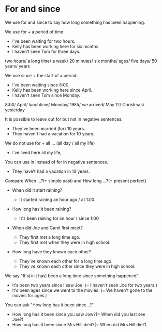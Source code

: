 # For and since
We use for and since to say how long something has been happening.  

We use for + a period of time

* I've been waiting for two hours.
* Kelly has been working here for six months.
* I haven't seen Tom for three days.

two hours/ a long time/ a week/ 20 minutes/ six months/ ages/ five days/ 50 years/ years

We use since + the start of a period.

* I've been waiting since 8:00.
* Kelly has been working here since April.
* I haven't seen Tom since Monday.

8:00/ April/ lunchtime/ Monday/ 1985/ we arrived/ May 12/ Christmas/ yesterday

It is possible to leave out for but not in negative sentences.

* They've been married (for) 10 years.
* They haven't had a vacation for 10 years.

We do not use for + all ... (all day / all my life)

* I've lived here all my life,

You can use in instead of for in negative sentences.

* They have't had a vacation in 10 years.

Compare When ...?(+ simple past) and How long ...?(+ present perfect)

* When did it start raining?
  * It started raining an hour ago / at 1:00.
* How long has it been raining?
  * It's been raining for an hour / since 1:00


* When did Joe and Carol first meet?
  * They first met a long time ago.
  * They first met when they were in high school.
* How long have they known each other?
  * They've known each other for a long time ago.
  * They ve known each other since they were in high school.

We say "It's(= It has) been a long time since something happened"

* It's been two years since I saw Joe. (= I haven't seen Joe for two years.)
* It's been ages since we went to the movies. (= We haven't gone to the movies for ages.)

You can ask "How long has it been since...?"

* How long has it been since you saw Jow?(= When did you last see Joe?)
* How long has it been since Mrs.Hill died?(= When did Mrs.Hill die?)
